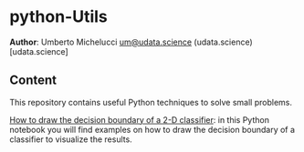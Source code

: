 # python-Utils

**Author**: Umberto Michelucci [um@udata.science](mailto:um@udata.science) (udata.science)[udata.science]

## Content

This repository contains useful Python techniques to solve small problems.

[How to draw the decision boundary of a 2-D classifier](https://github.com/michelucci/python-Utils/blob/master/Plotting%20the%20decision%20boundary.ipynb): in this Python notebook you will find 
examples on how to draw the decision boundary of a classifier to visualize the results.
